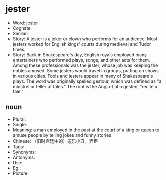 # jester

- Word: jester
- Cognate: 
- Similar: 
- Story: A jester is a joker or clown who performs for an audience. Most jesters worked for English kings' courts during medieval and Tudor times.
- Story: Back in Shakespeare's day, English royals employed many entertainers who performed plays, songs, and other acts for them. Among these professionals was the jester, whose job was keeping the nobles amused. Some jesters would travel in groups, putting on shows in various cities. Fools and jesters appear in many of Shakespeare's plays. The word was originally spelled gestour, which was defined as "a minstrel or teller of tales." The root is the Anglo-Latin gesten, "recite a tale."

## noun

- Plural: 
- Single: 
- Meaning: a man employed in the past at the court of a king or queen to amuse people by telling jokes and funny stories
- Chinese: （旧时宫廷中的）逗乐小丑，弄臣
- Tags: 
- Synonyms: 
- Antonyms: 
- Use: 
- Eg.: 
- Picture: 

